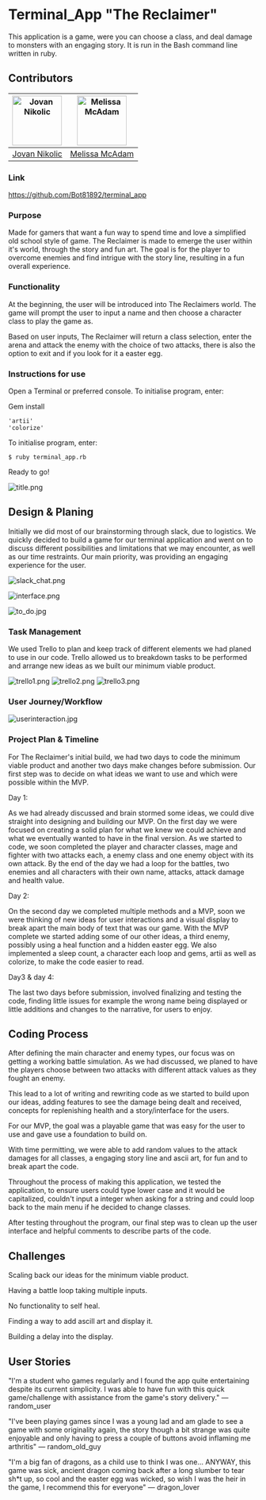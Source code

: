 # Terminal_App "The Reclaimer"

This application is a game, were you can choose a class, and deal damage to monsters with an engaging story. It is run in the Bash command line written in ruby.

## Contributors

|<img src="https://avatars2.githubusercontent.com/u/48897382?s=460&v=4" alt="Jovan Nikolic" width="100"/> |<img src="https://avatars1.githubusercontent.com/u/45807277?s=460&v=4" alt="Melissa McAdam" width="100"/> |
|-----------|-----------|
|  <a href="https://github.com/Jovnik">Jovan Nikolic</a> | <a href="https://github.com/Bot81892">Melissa McAdam</a> |


### Link

https://github.com/Bot81892/terminal_app

### Purpose

Made for gamers that want a fun way to spend time and love a simplified old school style of game. The Reclaimer is made to emerge the user within it's world, through the story and fun art. The goal is for the player to overcome enemies and find intrigue with the story line, resulting in a fun overall experience.

### Functionality

 At the beginning, the user will be introduced into The Reclaimers world. The game will prompt the user to input a name and then choose a character class to play the game as.
 
 Based on user inputs, The Reclaimer will return a class selection, enter the arena and attack the enemy with the choice of two attacks, there is also the option to exit and if you look for it a easter egg.

### Instructions for use

Open a Terminal or preferred console.
To initialise program, enter:

Gem install
```terminal
'artii'
'colorize'
```

To initialise program, enter:

```terminal
$ ruby terminal_app.rb
```

Ready to go!

![title.png](screen_shots/title.png) 


## Design & Planing

Initially we did most of our brainstorming through slack, due to logistics. We quickly decided to build a game for our terminal application and went on to discuss different possibilities and limitations that we may encounter, as well as our time restraints.
Our main priority, was providing an engaging experience for the user.

![slack_chat.png](screen_shots/slack_chat.png) 



![interface.png](screen_shots/interface.png) 



![to_do.jpg](screen_shots/to_do.jpg) 


### Task Management

We used Trello to plan and keep track of different elements we had planed to use in our code. Trello allowed us to breakdown tasks to be performed and arrange new ideas as we built our minimum viable product.

![trello1.png](screen_shots/trello1.png) 
![trello2.png](screen_shots/trello2.png) 
![trello3.png](screen_shots/trello3.png) 

### User Journey/Workflow
![userinteraction.jpg](screen_shots/userinteraction.jpg) 

### Project Plan & Timeline
For The Reclaimer's initial build, we had two days to code the minimum viable product and another two days make changes before submission. Our first step was to decide on what ideas we want to use and which were possible within the MVP.

Day 1: 

As we had already discussed and brain stormed some ideas, we could dive straight into designing and building our MVP. On the first day we were focused on creating a solid plan for what we knew we could achieve and what we eventually wanted to have in the final version. As we started to code, we soon completed the player and character classes, mage and fighter with two attacks each, a enemy class and one enemy object with its own attack. By the end of the day we had a loop for the battles, two enemies and all characters with their own name, attacks, attack damage and health value.

Day 2: 

On the second day we completed multiple methods and a MVP, soon we were thinking of new ideas for user interactions and a visual display to break apart the main body of text that was our game. With the MVP complete we started adding some of our other ideas, a third enemy, possibly using a heal function and a hidden easter egg. We also implemented a sleep count, a character each loop and gems, artii as well as colorize, to make the code easier to read.

Day3 & day 4:

The last two days before submission, involved finalizing and testing the code, finding little issues for example the wrong name being displayed or little additions and changes to the narrative, for users to enjoy.

## Coding Process
After defining the main character and enemy types, our focus was on getting a working battle simulation. As we had discussed, we planed to have the players choose between two attacks with different attack values as they fought an enemy.

This lead to a lot of writing and rewriting code as we started to build upon our ideas, adding features to see the damage being dealt and received, concepts for replenishing health and a story/interface for the users.

For our MVP, the goal was a playable game that was easy for the user to use and gave use a foundation to build on.

With time permitting, we were able to add random values to the attack damages for all classes, a engaging story line and ascii art, for fun and to break apart the code.

Throughout the process of making this application, we tested the application, to ensure users could type lower case and it would be capitalized, couldn't input a integer when asking for a string and could loop back to the main menu if he decided to change classes.

After testing throughout the program, our final step was to clean up the user interface and helpful comments to describe parts of the code. 


## Challenges

Scaling back our ideas for the minimum viable product.

Having a battle loop taking multiple inputs.

No functionality to self heal.

Finding a way to add ascill art and display it.

Building a delay into the display.

## User Stories

"I'm a student who games regularly and I found the app quite entertaining despite its current simplicity. I was able to have fun with this quick game/challenge
with assistance from the game's story delivery." — random_user

"I've been playing games since I was a young lad and am glade to see a game with some originality again, the story though a bit strange was quite enjoyable and only having to press a couple of buttons avoid inflaming me arthritis" — random_old_guy

"I'm a big fan of dragons, as a child use to think I was one... ANYWAY, this game was sick, ancient dragon coming back after a long slumber to tear sh*t up, so cool and the easter egg was wicked, so wish I was the heir in the game, I recommend this for everyone" — dragon_lover 
